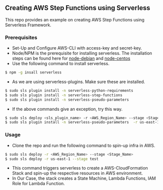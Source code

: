 ## Creating AWS Step Functions using Serverless

This repo provides an example on creating AWS Step Functions using Serverless Framework.

### Prerequisites
- Set-Up and Configure AWS-CLI with access-key and secret-key. 
- Node/NPM is the prerequisite for installing serverless. The installation steps can be found here for [node-debian](https://tecadmin.net/install-latest-nodejs-npm-on-ubuntu/) and [node-centos](https://tecadmin.net/install-latest-nodejs-and-npm-on-centos/)
- Use the following command to install serverless.
```sh
$ npm -g insall serverless 
```
- As we are using serverless-plugins. Make sure these are installed.
```sh
$ sudo sls plugin install -n serverless-python-requirements
$ sudo sls plugin install -n serverless-step-functions
$ sudo sls plugin install -n serverless-pseudo-parameters 
```
- If the above commands give an exception, try this way.
```sh
$ sudo sls deploy <sls_plugin_name> -r <AWS_Region_Name> --stage <Stage_Name>
$ sudo sls plugin install -n serverless-pseudo-parameters  -r us-east-1 --stage test
```

### Usage

- Clone the repo and run the following command to spin-up infra in AWS.
```sh
$ sudo sls deploy -r <AWS_Region_Name> --stage <Stage_Name>
$ sudo sls deploy -r us-east-1 --stage test
```
- This command triggers serverless to create a AWS-CloudFormation Stack and spin-up the respective resources in AWS environment.
- In Our Case, the stack creates a State Machine, Lambda Functions, IAM Role for Lambda Function.
